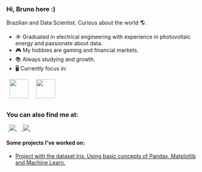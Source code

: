 ### Hi, Bruno here :)
Brazilian and Data Scientist. Curious about the world 🌎.
- ☀ Graduated in electrical engineering with experience in photovoltaic energy and passionate about data.
- 🎮 My hobbies are gaming and financial markets.
- 📚 Always studying and growth.
- 🖥️ Currently focus in:
<div style="display: inline">
  &nbsp;&nbsp;<img width='50' height='50' src="https://cdn.jsdelivr.net/gh/devicons/devicon/icons/python/python-original.svg" />&nbsp;&nbsp;
  &nbsp;&nbsp;<img width='50' height='50' src="https://cdn.jsdelivr.net/gh/devicons/devicon/icons/r/r-original.svg" />&nbsp;&nbsp;&nbsp;

##

### You can also find me at:
&nbsp;<a href="https://www.linkedin.com/in/brunofcb/">
  <img src="https://img.shields.io/badge/linkedin-%230077B5.svg?style=for-the-badge&logo=linkedin&logoColor=white">
</a>&nbsp;
&nbsp;<a href="https://medium.com/@brunofelipecolaresb">
  <img src="https://img.shields.io/badge/Medium-12100E?style=for-the-badge&logo=medium&logoColor=white">
</a>&nbsp;

#### Some projects I've worked on:
- <a href="https://github.com/BrunoFelipeCB/Dataset-iris/blob/main/Iris.DataSet.ipynb">
    Project with the dataset Iris. Using basic concepts of Pandas, Matplotlib and Machine Learn.
  </a>
